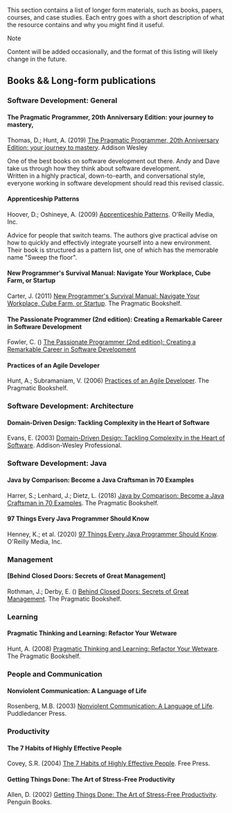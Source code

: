This section contains a list of longer form materials, such as books, papers, courses, and case studies.
Each entry goes with a short description of what the resource contains and why you might find it useful.

> [!NOTE]
> Content will be added occasionally, and the format of this listing will likely change in the future.

## Books && Long-form publications

### Software Development: General
#### The Pragmatic Programmer, 20th Anniversary Edition: your journey to mastery,
Thomas, D.; Hunt, A. (2019) [The Pragmatic Programmer, 20th Anniversary Edition: your journey to mastery](https://pragprog.com/titles/tpp20/the-pragmatic-programmer-20th-anniversary-edition/). Addison Wesley

One of the best books on software development out there. Andy and Dave take us through how they think about software development.  
Written in a highly practical, down-to-earth, and conversational style, everyone working in software development should read this revised classic.

#### Apprenticeship Patterns
Hoover, D.; Oshineye, A. (2009) [Apprenticeship Patterns](https://www.oreilly.com/library/view/apprenticeship-patterns/9780596806842/). O'Reilly Media, Inc.

Advice for people that switch teams. The authors give practical advise on how to quickly and effectivly integrate yourself into a new environment.
Their book is structured as a pattern list, one of which has the memorable name "Sweep the floor".

#### New Programmer's Survival Manual: Navigate Your Workplace, Cube Farm, or Startup
Carter, J. (2011) [New Programmer's Survival Manual: Navigate Your Workplace, Cube Farm, or Startup](https://pragprog.com/titles/jcdeg/new-programmer-s-survival-manual/). The Pragmatic Bookshelf. 

#### The Passionate Programmer (2nd edition): Creating a Remarkable Career in Software Development
Fowler, C. () [The Passionate Programmer (2nd edition): Creating a Remarkable Career in Software Development](https://pragprog.com/titles/cfcar2/the-passionate-programmer-2nd-edition/)

#### Practices of an Agile Developer 
Hunt, A.; Subramaniam, V. (2006) [Practices of an Agile Developer](https://pragprog.com/titles/pad/practices-of-an-agile-developer/).  The Pragmatic Bookshelf.

### Software Development: Architecture

#### Domain-Driven Design: Tackling Complexity in the Heart of Software
Evans, E. (2003) [Domain-Driven Design: Tackling Complexity in the Heart of Software](https://www.goodreads.com/book/show/179133.Domain_Driven_Design). Addison-Wesley Professional.

### Software Development: Java

#### Java by Comparison: Become a Java Craftsman in 70 Examples
Harrer, S.; Lenhard, J.; Dietz, L. (2018) [Java by Comparison: Become a Java Craftsman in 70 Examples](https://pragprog.com/titles/javacomp/java-by-comparison/). The Pragmatic Bookshelf.

#### 97 Things Every Java Programmer Should Know
Henney, K.; et al. (2020) [97 Things Every Java Programmer Should Know](https://www.oreilly.com/library/view/97-things-every/9781491952689/). O'Reilly Media, Inc.

### Management

#### [Behind Closed Doors: Secrets of Great Management]
Rothman, J.; Derby, E. () [Behind Closed Doors: Secrets of Great Management](https://pragprog.com/titles/rdbcd/behind-closed-doors/). The Pragmatic Bookshelf.

### Learning

#### Pragmatic Thinking and Learning: Refactor Your Wetware
Hunt, A. (2008) [Pragmatic Thinking and Learning: Refactor Your Wetware](https://pragprog.com/titles/ahptl/pragmatic-thinking-and-learning/). The Pragmatic Bookshelf.

### People and Communication

#### Nonviolent Communication: A Language of Life 
Rosenberg, M.B. (2003) [Nonviolent Communication: A Language of Life](https://www.goodreads.com/book/show/71730.Nonviolent_Communication). Puddledancer Press.

### Productivity 

#### The 7 Habits of Highly Effective People
Covey, S.R. (2004) [The 7 Habits of Highly Effective People](https://www.goodreads.com/book/show/36072.The_7_Habits_of_Highly_Effective_People). Free Press.

#### Getting Things Done: The Art of Stress-Free Productivity
Allen, D. (2002) [Getting Things Done: The Art of Stress-Free Productivity](https://www.goodreads.com/book/show/1633.Getting_Things_Done). Penguin Books.


[//]: # (| [Programming Kotlin: Create Elegant, Expressive, and Performant JVM and Android Applications]&#40;https://pragprog.com/titles/vskotlin/programming-kotlin/&#41;                               | Dr. Venkat Subramaniam                                 |         :fas fa-chess-pawn: :fas fa-user-ninja:          |)

[//]: # (| [Design and Build Great Web APIs: Robust, Reliable, and Resilient]&#40;https://pragprog.com/titles/maapis/design-and-build-great-web-apis/&#41;                                               | Mike Amundsen                                          |                   :fas fa-microscope:                    |)

[//]: # (| [Pragmatic Guide to Sass 3: Tame the Modern Style Sheet]&#40;https://pragprog.com/titles/pg_sass3/pragmatic-guide-to-sass-3/&#41;                                                             | Hampton Lintorn Catlin, Michael Lintorn Catlin         |        :fas fa-chess-pawn: :fas fa-user-ninja: }         |)

[//]: # (| [Practical Microservices: Build Event-Driven Architectures with Event Sourcing and CQRS]&#40;https://pragprog.com/titles/egmicro/practical-microservices/&#41;                                | Ethan Garofolo                                         |         :fas fa-microscope: :fas fa-user-ninja:          |)

[//]: # (| [Data Science Essentials in Python]&#40;https://pragprog.com/titles/dzpyds/data-science-essentials-in-python/&#41;                                                                            | Dmitry Zinoviev                                        |                                                          |)

[//]: # (| [Exercises for Programmers: 57 Challenges to Develop Your Coding Skills]&#40;https://pragprog.com/titles/bhwb/exercises-for-programmers/&#41;                                                 | Brian P. Hogan                                         |         :fas fa-chess-pawn: :fas fa-user-ninja:          |)

[//]: # (| [Semantic Software Design]&#40;https://www.oreilly.com/library/view/semantic-software-design/9781492045946/&#41;                                                                              | Eben Hewitt                                            |                   :fas fa-microscope:                    |)

[//]: # (| [The Nature of Software Development: Keep It Simple, Make It Valuable, Build It Piece by Piece]&#40;https://pragprog.com/titles/rjnsd/the-nature-of-software-development/&#41;                | Ron Jeffries                                           | :fas fa-chess-pawn: :fas fa-trophy: :fas fa-user-ninja:  |)

[//]: # (| [Software Design X-Rays: Fix Technical Debt with Behavioral Code Analysis]&#40;https://pragprog.com/titles/atevol/software-design-x-rays/&#41;                                                | Adam Tornhill                                          |                   :fas fa-microscope:                    |)

[//]: # (| [Small, Sharp Software Tools: Harness the Combinatoric Power of Command-Line Tools and Utilities]&#40;https://pragprog.com/titles/bhcldev/small-sharp-software-tools/&#41;                    | Brian Hogan                                            |                   :fas fa-user-ninja:                    |)

[//]: # (| [First Things First]&#40;https://www.goodreads.com/book/show/36071.First_Things_First&#41;                                                                                                    | Stephen R. Covey, A. Roger Merrill, Rebecca R. Merrill |                   :fas fa-user-ninja:                    |)

[//]: # (| [The 8th Habit: From Effectiveness to Greatness]&#40;https://www.goodreads.com/book/show/1044141.The_8th_Habit&#41;                                                                           | Stephen R. Covey                                       | :fas fa-trophy: :fas fa-user-ninja: :fas fa-jet-fighter: |)

[//]: # (| [Principle-Centered Leadership]&#40;https://www.goodreads.com/book/show/44644.Principle_Centered_Leadership&#41;                                                                              | Stephen R. Covey                                       |                   :fas fa-user-ninja:                    |)

[//]: # (| [The Five Dysfunctions of a Team: A Leadership Fable]&#40;https://www.goodreads.com/book/show/21343.The_Five_Dysfunctions_of_a_Team?from_search=true&from_srp=true&qid=gvzpNFeQpW&rank=1&#41; | Patrick Lencioni                                       |           :fas fa-trophy: :fas fa-user-ninja:            |)
